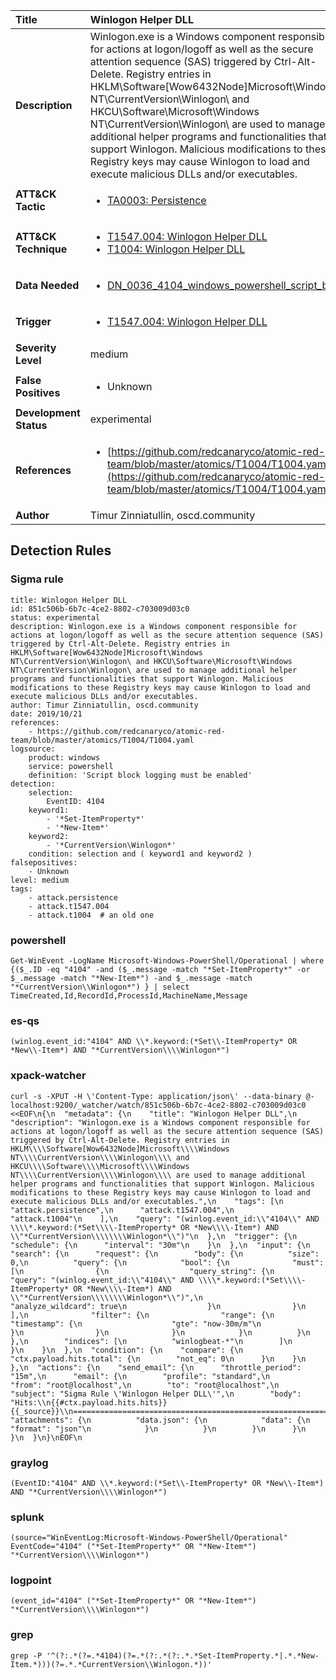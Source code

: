 | Title                    | Winlogon Helper DLL       |
|:-------------------------|:------------------|
| **Description**          | Winlogon.exe is a Windows component responsible for actions at logon/logoff as well as the secure attention sequence (SAS) triggered by Ctrl-Alt-Delete. Registry entries in HKLM\Software[Wow6432Node]Microsoft\Windows NT\CurrentVersion\Winlogon\ and HKCU\Software\Microsoft\Windows NT\CurrentVersion\Winlogon\ are used to manage additional helper programs and functionalities that support Winlogon. Malicious modifications to these Registry keys may cause Winlogon to load and execute malicious DLLs and/or executables. |
| **ATT&amp;CK Tactic**    |  <ul><li>[TA0003: Persistence](https://attack.mitre.org/tactics/TA0003)</li></ul>  |
| **ATT&amp;CK Technique** | <ul><li>[T1547.004: Winlogon Helper DLL](https://attack.mitre.org/techniques/T1547.004)</li><li>[T1004: Winlogon Helper DLL](https://attack.mitre.org/techniques/T1004)</li></ul>  |
| **Data Needed**          | <ul><li>[DN_0036_4104_windows_powershell_script_block](../Data_Needed/DN_0036_4104_windows_powershell_script_block.md)</li></ul>  |
| **Trigger**              | <ul><li>[T1547.004: Winlogon Helper DLL](../Triggers/T1547.004.md)</li></ul>  |
| **Severity Level**       | medium |
| **False Positives**      | <ul><li>Unknown</li></ul>  |
| **Development Status**   | experimental |
| **References**           | <ul><li>[https://github.com/redcanaryco/atomic-red-team/blob/master/atomics/T1004/T1004.yaml](https://github.com/redcanaryco/atomic-red-team/blob/master/atomics/T1004/T1004.yaml)</li></ul>  |
| **Author**               | Timur Zinniatullin, oscd.community |


## Detection Rules

### Sigma rule

```
title: Winlogon Helper DLL
id: 851c506b-6b7c-4ce2-8802-c703009d03c0
status: experimental
description: Winlogon.exe is a Windows component responsible for actions at logon/logoff as well as the secure attention sequence (SAS) triggered by Ctrl-Alt-Delete. Registry entries in HKLM\Software[Wow6432Node]Microsoft\Windows NT\CurrentVersion\Winlogon\ and HKCU\Software\Microsoft\Windows NT\CurrentVersion\Winlogon\ are used to manage additional helper programs and functionalities that support Winlogon. Malicious modifications to these Registry keys may cause Winlogon to load and execute malicious DLLs and/or executables.
author: Timur Zinniatullin, oscd.community
date: 2019/10/21
references:
    - https://github.com/redcanaryco/atomic-red-team/blob/master/atomics/T1004/T1004.yaml
logsource:
    product: windows
    service: powershell
    definition: 'Script block logging must be enabled'
detection:
    selection:
        EventID: 4104
    keyword1:
        - '*Set-ItemProperty*'
        - '*New-Item*'
    keyword2:
        - '*CurrentVersion\Winlogon*'
    condition: selection and ( keyword1 and keyword2 )
falsepositives:
    - Unknown
level: medium
tags:
    - attack.persistence
    - attack.t1547.004
    - attack.t1004  # an old one

```





### powershell
    
```
Get-WinEvent -LogName Microsoft-Windows-PowerShell/Operational | where {($_.ID -eq "4104" -and ($_.message -match "*Set-ItemProperty*" -or $_.message -match "*New-Item*") -and $_.message -match "*CurrentVersion\\Winlogon*") } | select TimeCreated,Id,RecordId,ProcessId,MachineName,Message
```


### es-qs
    
```
(winlog.event_id:"4104" AND \\*.keyword:(*Set\\-ItemProperty* OR *New\\-Item*) AND "*CurrentVersion\\\\Winlogon*")
```


### xpack-watcher
    
```
curl -s -XPUT -H \'Content-Type: application/json\' --data-binary @- localhost:9200/_watcher/watch/851c506b-6b7c-4ce2-8802-c703009d03c0 <<EOF\n{\n  "metadata": {\n    "title": "Winlogon Helper DLL",\n    "description": "Winlogon.exe is a Windows component responsible for actions at logon/logoff as well as the secure attention sequence (SAS) triggered by Ctrl-Alt-Delete. Registry entries in HKLM\\\\Software[Wow6432Node]Microsoft\\\\Windows NT\\\\CurrentVersion\\\\Winlogon\\\\ and HKCU\\\\Software\\\\Microsoft\\\\Windows NT\\\\CurrentVersion\\\\Winlogon\\\\ are used to manage additional helper programs and functionalities that support Winlogon. Malicious modifications to these Registry keys may cause Winlogon to load and execute malicious DLLs and/or executables.",\n    "tags": [\n      "attack.persistence",\n      "attack.t1547.004",\n      "attack.t1004"\n    ],\n    "query": "(winlog.event_id:\\"4104\\" AND \\\\*.keyword:(*Set\\\\-ItemProperty* OR *New\\\\-Item*) AND \\"*CurrentVersion\\\\\\\\Winlogon*\\")"\n  },\n  "trigger": {\n    "schedule": {\n      "interval": "30m"\n    }\n  },\n  "input": {\n    "search": {\n      "request": {\n        "body": {\n          "size": 0,\n          "query": {\n            "bool": {\n              "must": [\n                {\n                  "query_string": {\n                    "query": "(winlog.event_id:\\"4104\\" AND \\\\*.keyword:(*Set\\\\-ItemProperty* OR *New\\\\-Item*) AND \\"*CurrentVersion\\\\\\\\Winlogon*\\")",\n                    "analyze_wildcard": true\n                  }\n                }\n              ],\n              "filter": {\n                "range": {\n                  "timestamp": {\n                    "gte": "now-30m/m"\n                  }\n                }\n              }\n            }\n          }\n        },\n        "indices": [\n          "winlogbeat-*"\n        ]\n      }\n    }\n  },\n  "condition": {\n    "compare": {\n      "ctx.payload.hits.total": {\n        "not_eq": 0\n      }\n    }\n  },\n  "actions": {\n    "send_email": {\n      "throttle_period": "15m",\n      "email": {\n        "profile": "standard",\n        "from": "root@localhost",\n        "to": "root@localhost",\n        "subject": "Sigma Rule \'Winlogon Helper DLL\'",\n        "body": "Hits:\\n{{#ctx.payload.hits.hits}}{{_source}}\\n================================================================================\\n{{/ctx.payload.hits.hits}}",\n        "attachments": {\n          "data.json": {\n            "data": {\n              "format": "json"\n            }\n          }\n        }\n      }\n    }\n  }\n}\nEOF\n
```


### graylog
    
```
(EventID:"4104" AND \\*.keyword:(*Set\\-ItemProperty* OR *New\\-Item*) AND "*CurrentVersion\\\\Winlogon*")
```


### splunk
    
```
(source="WinEventLog:Microsoft-Windows-PowerShell/Operational" EventCode="4104" ("*Set-ItemProperty*" OR "*New-Item*") "*CurrentVersion\\\\Winlogon*")
```


### logpoint
    
```
(event_id="4104" ("*Set-ItemProperty*" OR "*New-Item*") "*CurrentVersion\\\\Winlogon*")
```


### grep
    
```
grep -P '^(?:.*(?=.*4104)(?=.*(?:.*(?:.*.*Set-ItemProperty.*|.*.*New-Item.*)))(?=.*.*CurrentVersion\\Winlogon.*))'
```



